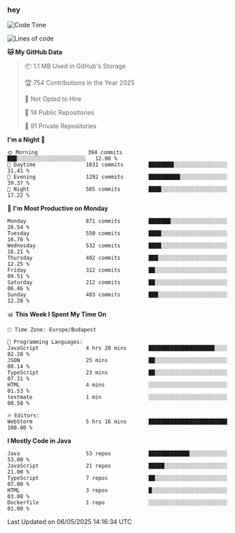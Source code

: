 ### hey

<!--START_SECTION:waka-->
![Code Time](http://img.shields.io/badge/Code%20Time-1%2C195%20hrs%209%20mins-blue)

![Lines of code](https://img.shields.io/badge/From%20Hello%20World%20I%27ve%20Written-3.4%20million%20lines%20of%20code-blue)

**🐱 My GitHub Data** 

> 📦 1.1 MB Used in GitHub's Storage 
 > 
> 🏆 754 Contributions in the Year 2025
 > 
> 🚫 Not Opted to Hire
 > 
> 📜 14 Public Repositories 
 > 
> 🔑 91 Private Repositories 
 > 
**I'm a Night 🦉** 

```text
🌞 Morning                394 commits         ███░░░░░░░░░░░░░░░░░░░░░░   12.00 % 
🌆 Daytime                1031 commits        ████████░░░░░░░░░░░░░░░░░   31.41 % 
🌃 Evening                1292 commits        ██████████░░░░░░░░░░░░░░░   39.37 % 
🌙 Night                  565 commits         ████░░░░░░░░░░░░░░░░░░░░░   17.22 % 
```
📅 **I'm Most Productive on Monday** 

```text
Monday                   871 commits         ███████░░░░░░░░░░░░░░░░░░   26.54 % 
Tuesday                  550 commits         ████░░░░░░░░░░░░░░░░░░░░░   16.76 % 
Wednesday                532 commits         ████░░░░░░░░░░░░░░░░░░░░░   16.21 % 
Thursday                 402 commits         ███░░░░░░░░░░░░░░░░░░░░░░   12.25 % 
Friday                   312 commits         ██░░░░░░░░░░░░░░░░░░░░░░░   09.51 % 
Saturday                 212 commits         ██░░░░░░░░░░░░░░░░░░░░░░░   06.46 % 
Sunday                   403 commits         ███░░░░░░░░░░░░░░░░░░░░░░   12.28 % 
```


📊 **This Week I Spent My Time On** 

```text
🕑︎ Time Zone: Europe/Budapest

💬 Programming Languages: 
JavaScript               4 hrs 20 mins       █████████████████████░░░░   82.28 % 
JSON                     25 mins             ██░░░░░░░░░░░░░░░░░░░░░░░   08.14 % 
TypeScript               23 mins             ██░░░░░░░░░░░░░░░░░░░░░░░   07.31 % 
HTML                     4 mins              ░░░░░░░░░░░░░░░░░░░░░░░░░   01.53 % 
textmate                 1 min               ░░░░░░░░░░░░░░░░░░░░░░░░░   00.50 % 

🔥 Editors: 
WebStorm                 5 hrs 16 mins       █████████████████████████   100.00 % 
```

**I Mostly Code in Java** 

```text
Java                     53 repos            █████████████░░░░░░░░░░░░   53.00 % 
JavaScript               21 repos            █████░░░░░░░░░░░░░░░░░░░░   21.00 % 
TypeScript               7 repos             ██░░░░░░░░░░░░░░░░░░░░░░░   07.00 % 
HTML                     3 repos             █░░░░░░░░░░░░░░░░░░░░░░░░   03.00 % 
Dockerfile               1 repo              ░░░░░░░░░░░░░░░░░░░░░░░░░   01.00 % 
```




 Last Updated on 06/05/2025 14:16:34 UTC
<!--END_SECTION:waka-->
